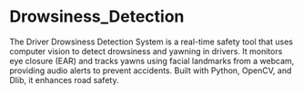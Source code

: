# Drowsiness_Detection
The Driver Drowsiness Detection System is a real-time safety tool that uses computer vision to detect drowsiness and yawning in drivers. It monitors eye closure (EAR) and tracks yawns using facial landmarks from a webcam, providing audio alerts to prevent accidents. Built with Python, OpenCV, and Dlib, it enhances road safety.
